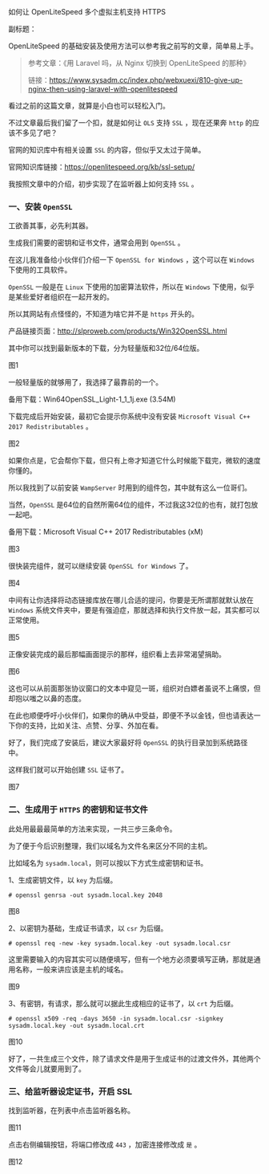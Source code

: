 如何让 OpenLiteSpeed 多个虚拟主机支持 HTTPS

副标题：





OpenLiteSpeed 的基础安装及使用方法可以参考我之前写的文章，简单易上手。

> 参考文章：《用 Laravel 吗，从 Nginx 切换到 OpenLiteSpeed 的那种》
>
> 链接：https://www.sysadm.cc/index.php/webxuexi/810-give-up-nginx-then-using-laravel-with-openlitespeed



看过之前的这篇文章，就算是小白也可以轻松入门。

不过文章最后我们留了一个扣，就是如何让 `OLS` 支持 `SSL` ，现在还果奔 `http` 的应该不多见了吧？

官网的知识库中有相关设置 `SSL` 的内容，但似乎又太过于简单。

官网知识库链接：https://openlitespeed.org/kb/ssl-setup/



我按照文章中的介绍，初步实现了在监听器上如何支持 `SSL` 。



### 一、安装 `OpenSSL`

工欲善其事，必先利其器。

生成我们需要的密钥和证书文件，通常会用到 `OpenSSL` 。

在这儿我准备给小伙伴们介绍一下 `OpenSSL for Windows` ，这个可以在 `Windows` 下使用的工具软件。



`OpenSSL` 一般是在 `Linux` 下使用的加密算法软件，所以在 `Windows` 下使用，似乎是某些爱好者组织在一起开发的。

所以其网站有点怪怪的，不知道为啥它并不是 `https` 开头的。

产品链接页面：http://slproweb.com/products/Win32OpenSSL.html



其中你可以找到最新版本的下载，分为轻量版和32位/64位版。

图1



一般轻量版的就够用了，我选择了最靠前的一个。

备用下载：Win64OpenSSL_Light-1_1_1j.exe (3.54M)



下载完成后开始安装，最初它会提示你系统中没有安装 `Microsoft Visual C++ 2017 Redistributables` 。

图2



如果你点是，它会帮你下载，但只有上帝才知道它什么时候能下载完，微软的速度你懂的。

所以我找到了以前安装 `WampServer` 时用到的组件包，其中就有这么一位哥们。

当然，`OpenSSL` 是64位的自然所需64位的组件，不过我这32位的也有，就打包放一起吧。



备用下载：Microsoft Visual C++ 2017 Redistributables  (xM)



图3



很快装完组件，就可以继续安装 `OpenSSL for Windows` 了。

图4



中间有让你选择将动态链接库放在哪儿合适的提问，你要是无所谓那就默认放在 `Windows` 系统文件夹中，要是有强迫症，那就选择和执行文件放一起，其实都可以正常使用。

图5



正像安装完成的最后那幅画面提示的那样，组织看上去非常渴望捐助。

图6



这也可以从前面那张协议窗口的文本中窥见一斑，组织对白嫖者虽说不上痛恨，但却抱以嗤之以鼻的态度。

在此也顺便呼吁小伙伴们，如果你的确从中受益，即便不予以金钱，但也请表达一下你的支持，比如关注、点赞、分享、外加在看。



好了，我们完成了安装后，建议大家最好将 `OpenSSL` 的执行目录加到系统路径中。

这样我们就可以开始创建 `SSL` 证书了。

图7





### 二、生成用于 `HTTPS` 的密钥和证书文件

此处用最最最简单的方法来实现，一共三步三条命令。

为了便于今后识别整理，我们以域名为文件名来区分不同的主机。

比如域名为 `sysadm.local`，则可以按以下方式生成密钥和证书。



1、生成密钥文件，以 `key` 为后缀。

```
# openssl genrsa -out sysadm.local.key 2048
```

图8



2、以密钥为基础，生成证书请求，以 `csr` 为后缀。

```
# openssl req -new -key sysadm.local.key -out sysadm.local.csr
```

这里需要输入的内容其实可以随便填写，但有一个地方必须要填写正确，那就是通用名称，一般来讲应该是主机的域名。

图9



3、有密钥，有请求，那么就可以据此生成相应的证书了，以 `crt` 为后缀。

```
# openssl x509 -req -days 3650 -in sysadm.local.csr -signkey sysadm.local.key -out sysadm.local.crt
```

图10



好了，一共生成三个文件，除了请求文件是用于生成证书的过渡文件外，其他两个文件等会儿就要用到了。





### 三、给监听器设定证书，开启 SSL



找到监听器，在列表中点击监听器名称。

图11



点击右侧编辑按钮，将端口修改成 `443` ，加密连接修改成 `是` 。

图12

